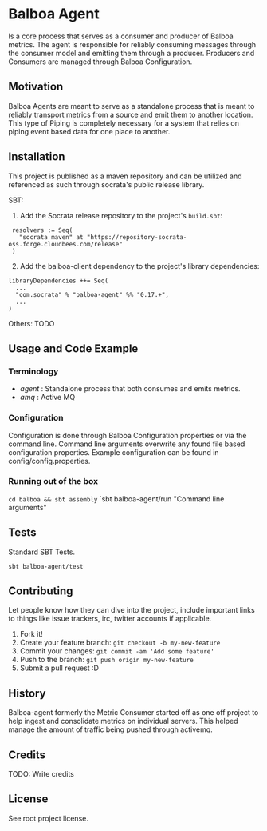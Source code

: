 # Balboa Agent

Is a core process that serves as a consumer and producer of Balboa metrics.  The agent is responsible for reliably consuming messages
through the consumer model and emitting them through a producer.  Producers and Consumers are managed through Balboa Configuration.

## Motivation

Balboa Agents are meant to serve as a standalone process that is meant to reliably transport metrics from a source and emit
 them to another location.  This type of Piping is completely necessary for a system that relies on piping event based data
 for one place to another.

## Installation

This project is published as a maven repository and can be utilized and referenced as such through socrata's public
 release library.

 SBT:
 1. Add the Socrata release repository to the project's `build.sbt`:

 ```
  resolvers := Seq(
    "socrata maven" at "https://repository-socrata-oss.forge.cloudbees.com/release"
  )
 ```

2. Add the balboa-client dependency to the project's library dependencies:

  ```
  libraryDependencies ++= Seq(
    ...
    "com.socrata" % "balboa-agent" %% "0.17.+",
    ...
  )
 ```

Others: TODO

## Usage and Code Example

### Terminology

* _agent_ : Standalone process that both consumes and emits metrics.
* _amq_ : Active MQ

### Configuration

Configuration is done through Balboa Configuration properties or via the command line.  Command line arguments overwrite
any found file based configuration properties.  Example configuration can be found in config/config.properties.

### Running out of the box

`cd balboa && sbt assembly`
`sbt balboa-agent/run "Command line arguments"

## Tests

Standard SBT Tests.

```
sbt balboa-agent/test
```

## Contributing

Let people know how they can dive into the project, include important links to things like issue trackers, irc, twitter accounts if applicable.

1. Fork it!
2. Create your feature branch: `git checkout -b my-new-feature`
3. Commit your changes: `git commit -am 'Add some feature'`
4. Push to the branch: `git push origin my-new-feature`
5. Submit a pull request :D

## History

Balboa-agent formerly the Metric Consumer started off as one off project to help ingest and consolidate metrics on individual servers.
This helped manage the amount of traffic being pushed through activemq.

## Credits

TODO: Write credits

## License

See root project license.
